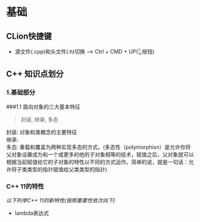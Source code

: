 # 基础



## CLion快捷键
+ 源文件(.cpp)和头文件(.h)切换 --> Ctrl + CMD + UP(👆按钮)


## C++ 知识点划分


### 1.基础部分
###1.1 面向对象的三大基本特征
> 封装, 继承, 多态    

封装: 对象和类概念的主要特征     
继承:     
多态: 重载和覆盖为两种实现多态的方式。(多态性（polymorphisn）是允许你将父对象设置成为和一个或更多的他的子对象相等的技术，赋值之后，父对象就可以根据当前赋值给它的子对象的特性以不同的方式运作。简单的说，就是一句话：允许将子类类型的指针赋值给父类类型的指针)


### C++ 11的特性
*以下列举C++ 11的新特性(按照重要性依次向下)*
+ lambda表达式